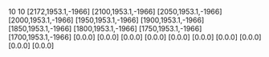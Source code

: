 10
10
[2172,1953.1,-1966]
[2100,1953.1,-1966]
[2050,1953.1,-1966]
[2000,1953.1,-1966]
[1950,1953.1,-1966]
[1900,1953.1,-1966]
[1850,1953.1,-1966]
[1800,1953.1,-1966]
[1750,1953.1,-1966]
[1700,1953.1,-1966]
[0.0.0]
[0.0.0]
[0.0.0]
[0.0.0]
[0.0.0]
[0.0.0]
[0.0.0]
[0.0.0]
[0.0.0]
[0.0.0]
